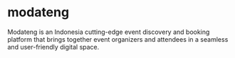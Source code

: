 # modateng
Modateng is an Indonesia cutting-edge event discovery and booking platform that brings together event organizers and attendees in a seamless and user-friendly digital space.
